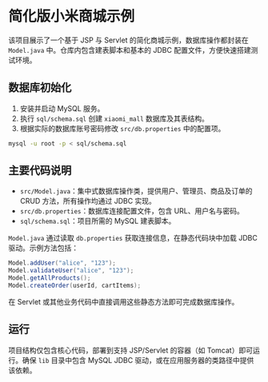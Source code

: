 # 简化版小米商城示例

该项目展示了一个基于 JSP 与 Servlet 的简化商城示例，数据库操作都封装在 `Model.java` 中。仓库内包含建表脚本和基本的 JDBC 配置文件，方便快速搭建测试环境。

## 数据库初始化

1. 安装并启动 MySQL 服务。
2. 执行 `sql/schema.sql` 创建 `xiaomi_mall` 数据库及其表结构。
3. 根据实际的数据库账号密码修改 `src/db.properties` 中的配置项。

```bash
mysql -u root -p < sql/schema.sql
```

## 主要代码说明

- `src/Model.java`：集中式数据库操作类，提供用户、管理员、商品及订单的 CRUD 方法，所有操作均通过 JDBC 实现。
- `src/db.properties`：数据库连接配置文件，包含 URL、用户名与密码。
- `sql/schema.sql`：项目所需的 MySQL 建表脚本。

`Model.java` 通过读取 `db.properties` 获取连接信息，在静态代码块中加载 JDBC 驱动。示例方法包括：

```java
Model.addUser("alice", "123");
Model.validateUser("alice", "123");
Model.getAllProducts();
Model.createOrder(userId, cartItems);
```

在 Servlet 或其他业务代码中直接调用这些静态方法即可完成数据库操作。

## 运行

项目结构仅包含核心代码，部署到支持 JSP/Servlet 的容器（如 Tomcat）即可运行。确保 `lib` 目录中包含 MySQL JDBC 驱动，或在应用服务器的类路径中提供该依赖。

